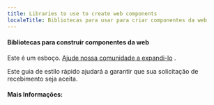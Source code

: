 ```yaml
---
title: Libraries to use to create web components
localeTitle: Bibliotecas para usar para criar componentes da web
---
```

#### Bibliotecas para construir componentes da web

Este é um esboço. [Ajude nossa comunidade a expandi-lo](https://github.com/freecodecamp/guides/tree/master/src/pages/web-components/libraries-used-to-create-web-components/index.md) .

Este guia de estilo rápido ajudará a garantir que sua solicitação de recebimento seja aceita.

#### Mais Informações: